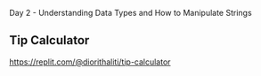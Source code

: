 Day 2 - Understanding Data Types and How to Manipulate Strings



## Tip Calculator



https://replit.com/@diorithaliti/tip-calculator